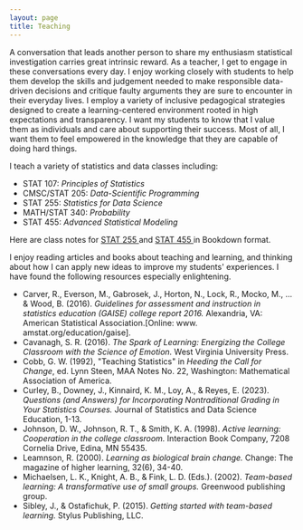 ```yaml
---
layout: page
title: Teaching
---
```


A conversation that leads another person to share my enthusiasm statistical investigation carries great intrinsic reward. As a teacher, I get to engage in these conversations every day. I enjoy working closely with students to help them develop the skills and judgement needed to make responsible data-driven decisions and critique faulty arguments they are sure to encounter in their everyday lives. I employ a variety of inclusive pedagogical strategies designed to create a learning-centered environment rooted in high expectations and transparency. I want my students to know that I value them as individuals and care about supporting their success. Most of all, I want them to feel empowered in the knowledge that they are capable of doing hard things.

I teach a variety of statistics and data classes including:   

* STAT 107: *Principles of Statistics*
* CMSC/STAT 205: *Data-Scientific Programming*
* STAT 255: *Statistics for Data Science*  
* MATH/STAT 340: *Probability*
* STAT 455: *Advanced Statistical Modeling*  

Here are class notes for <a href="https://stat255-lu.github.io/Notes/"> STAT 255 </a> and <a href="https://stat455-w22.github.io/stat455-w22-notes/"> STAT 455 </a> in Bookdown format. 


I enjoy reading articles and books about teaching and learning, and thinking about how I can apply new ideas to improve my students' experiences. I have found the following resources especially enlightening.   

* Carver, R., Everson, M., Gabrosek, J., Horton, N., Lock, R., Mocko, M., ... & Wood, B. (2016). *Guidelines for assessment and instruction in statistics education (GAISE) college report 2016.* Alexandria, VA: American Statistical Association.[Online: www. amstat.org/education/gaise]. 
* Cavanagh, S. R. (2016). *The Spark of Learning: Energizing the College Classroom with the Science of Emotion.* West Virginia University Press. 
* Cobb, G. W.  (1992), "Teaching Statistics" in *Heeding the Call for Change*, ed. Lynn Steen, MAA Notes No. 22, Washington: Mathematical Association of America.  
* Curley, B., Downey, J., Kinnaird, K. M., Loy, A., & Reyes, E. (2023). *Questions (and Answers) for Incorporating Nontraditional Grading in Your Statistics Courses.* Journal of Statistics and Data Science Education, 1-13.
* Johnson, D. W., Johnson, R. T., & Smith, K. A. (1998). *Active learning: Cooperation in the college classroom.* Interaction Book Company, 7208 Cornelia Drive, Edina, MN 55435. 
* Leamnson, R. (2000). *Learning as biological brain change.* Change: The magazine of higher learning, 32(6), 34-40. 
* Michaelsen, L. K., Knight, A. B., & Fink, L. D. (Eds.). (2002). *Team-based learning: A transformative use of small groups.* Greenwood publishing group. 
* Sibley, J., & Ostafichuk, P. (2015). *Getting started with team-based learning.* Stylus Publishing, LLC. 
